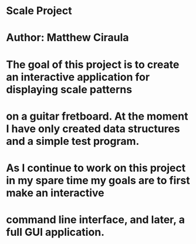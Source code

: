 # Scale Project
#
# Author: Matthew Ciraula
#
#     The goal of this project is to create an interactive application for displaying scale patterns
# on a guitar fretboard. At the moment I have only created data structures and a simple test program.
# As I continue to work on this project in my spare time my goals are to first make an interactive
# command line interface, and later, a full GUI application.
